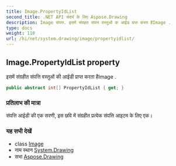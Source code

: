 ```yaml
---
title: Image.PropertyIdList
second_title: .NET API संदर्भ के लिए Aspose.Drawing
description: Image संपत्त. इसमें संग्रहत संपत्त वस्तुओं क आईड प्रप्त करत हैImage .
type: docs
weight: 110
url: /hi/net/system.drawing/image/propertyidlist/
---
```

## Image.PropertyIdList property

इसमें संग्रहीत संपत्ति वस्तुओं की आईडी प्राप्त करता हैImage .

```csharp
public abstract int[] PropertyIdList { get; }
```

### प्रतिलाभ की मात्रा

संपत्ति आईडी की एक सरणी, इस छवि में संग्रहीत प्रत्येक संपत्ति आइटम के लिए एक।

### यह सभी देखें

* class [Image](../)
* नाम स्थान [System.Drawing](../../image/)
* सभा [Aspose.Drawing](../../../)


